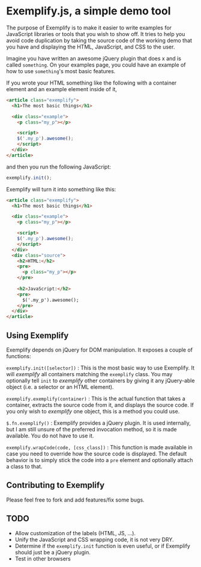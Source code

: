 # Exemplify.js, a simple demo tool

The purpose of Exemplify is to make it easier to write examples for JavaScript
libraries or tools that you wish to show off.  It tries to help you avoid code
duplication by taking the source code of the working demo that you have and
displaying the HTML, JavaScript, and CSS to the user.

Imagine you have written an awesome jQuery plugin that does x and is called
`something`.  On your examples page, you could have an example of how to use
`something`'s most basic features.

If you wrote your HTML something like the following with a container element and
an example element inside of it,

```html
<article class="exemplify">
  <h1>The most basic things</h1>

  <div class="example">
    <p class="my_p"></p>

    <script>
    $('.my_p').awesome();
    </script>
  </div>
</article>
```

and then you run the following JavaScript:

```javascript
exemplify.init();
```

Exemplify will turn it into something like this:

```html
<article class="exemplify">
  <h1>The most basic things</h1>

  <div class="example">
    <p class="my_p"></p>

    <script>
    $('.my_p').awesome();
    </script>
  </div>
  <div class="source">
    <h2>HTML:</h2>
    <pre>
      <p class="my_p"></p>
    </pre>
    
    <h2>JavaScript:</h2>
    <pre>
      $('.my_p').awesome();
    </pre>
  </div>
</article>
```

## Using Exemplify
Exemplify depends on jQuery for DOM manipulation.  It exposes a couple of
functions:

`exemplify.init([selector])`
:   This is the most basic way to use Exemplify.  It will *exemplify* all
    containers matching the `exemplify` class.  You may optionally tell `init`
    to *exemplify* other containers by giving it any jQuery-able object (i.e. a
    selector or an HTML element).

`exemplify.exemplify(container)`
:   This is the actual function that takes a container, extracts the source code
    from it, and displays the source code.  If you only wish to *exemplify* one
    object, this is a method you could use.

`$.fn.exemplify()`
:   Exemplify provides a jQuery plugin.  It is used internally, but I am still
    unsure of the preferred invocation method, so it is made available.  You do
    not have to use it.

`exemplify.wrapCode(code, [css_class])`
:   This function is made available in case you need to override how the source
    code is displayed.  The default behavior is to simply stick the code into a
    `pre` element and optionally attach a class to that.


## Contributing to Exemplify
Please feel free to fork and add features/fix some bugs.

## TODO
- Allow customization of the labels (HTML, JS, ...).
- Unify the JavaScript and CSS wrapping code, it is not very DRY.
- Determine if the `exemplify.init` function is even useful, or if Exemplify
  should just be a jQuery plugin.
- Test in other browsers

